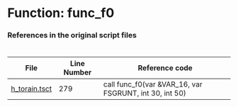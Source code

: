 # Function: func_f0
### References in the original script files

#

| File | Line Number | Reference code |
| --- | --- | --- |
| [h_torain.tsct](../../../out/h_torain.tsct#L279) | 279 | call func_f0(var &VAR_16, var FSGRUNT, int 30, int 50) |
